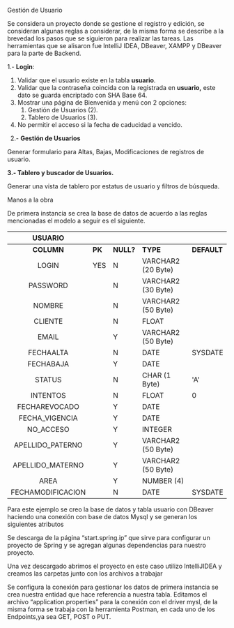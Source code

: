Gestión de Usuario

Se considera un proyecto donde se gestione el registro y edición, se consideran algunas reglas a considerar, de la misma forma se describe a la brevedad los pasos que se siguieron para realizar las tareas. Las herramientas que se alisaron fue IntelliJ IDEA, DBeaver, XAMPP y DBeaver para la parte de Backend.

1\.- **Login**: 

1. Validar que el usuario existe en la tabla **usuario**.
1. Validar que la contraseña coincida con la registrada en **usuario,** este dato se guarda encriptado con SHA Base 64.
1. Mostrar una página de Bienvenida y menú con 2 opciones:
   1. Gestión de Usuarios (2).
   1. Tablero de Usuarios (3).
1. No permitir el acceso si la fecha de caducidad a vencido.

` `2.- **Gestión de Usuarios**

Generar formulario para Altas, Bajas, Modificaciones de registros de usuario.

**3.- Tablero y buscador de Usuarios.**

Generar una vista de tablero por estatus de usuario y filtros de búsqueda.

Manos a la obra

De primera instancia se crea la base de datos de acuerdo a las reglas mencionadas el modelo a seguir es el siguiente.

|**USUARIO**|||||
| :-: | :- | :- | :- | :- |
|**COLUMN**|**PK**|**NULL?**|**TYPE**|**DEFAULT**|
|LOGIN|YES|N|VARCHAR2 (20 Byte)| |
|PASSWORD| |N|VARCHAR2 (30 Byte)| |
|NOMBRE| |N|VARCHAR2 (50 Byte)| |
|CLIENTE| |N|FLOAT| |
|EMAIL| |Y|VARCHAR2 (50 Byte)| |
|FECHAALTA| |N|DATE|SYSDATE               |
|FECHABAJA| |Y|DATE| |
|STATUS| |N|CHAR (1 Byte)|'A'                   |
|INTENTOS| |N|FLOAT|0|
|FECHAREVOCADO| |Y|DATE| |
|FECHA\_VIGENCIA| |Y|DATE| |
|NO\_ACCESO| |Y|INTEGER| |
|APELLIDO\_PATERNO| |Y|VARCHAR2 (50 Byte)| |
|APELLIDO\_MATERNO| |Y|VARCHAR2 (50 Byte)| |
|AREA| |Y|NUMBER (4)| |
|FECHAMODIFICACION| |N|DATE|SYSDATE |

Para este ejemplo se creo la base de datos y tabla usuario con DBeaver haciendo una conexión con base de datos Mysql y se generan los siguientes atributos


Se descarga de la página “start.spring.ip” que sirve para configurar un proyecto de Spring y  se agregan algunas dependencias para nuestro proyecto.

Una vez descargado abrimos el proyecto en este caso utilizo IntelliJIDEA y creamos las carpetas junto con los archivos a trabajar

Se configura la conexión para gestionar los datos de primera instancia se crea nuestra entidad que hace referencia a nuestra tabla. Editamos el archivo “application.properties” para la conexión con el driver mysl, de la misma forma se trabaja con la herramienta Postman, en cada uno de los Endpoints,ya sea GET, POST o PUT.


